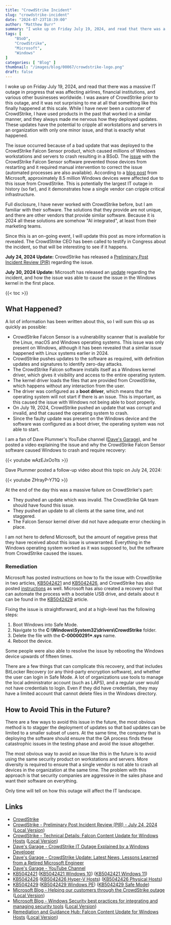 ```yaml
---
title: "CrowdStrike Incident"
slug: "crowdstrike-incident"
date: "2024-07-23T18:39:00"
author: "Matthew Burr"
summary: "I woke up on Friday July 19, 2024, and read that there was a massive IT outage in progress that was affecting airlines, financial institutions, and various other businesses worldwide. I was aware of CrowdStrike prior to this outage, and it was not surprising to me at all that something like this finally happened at this scale. While I have never been a customer of CrowdStrike, I have used products in the past that worked in a similar manner, and they always made me nervous how they deployed updates. These updates have the potential to cripple all workstations and servers in an organization with only one minor issue, and that is exactly what happened."
tags: [
    "BSoD",
    "CrowdStrike",
    "Microsoft",
    "Windows"
]
categories: [ "Blog" ]
thumbnail: "/images/blog/00067/crowdstrike-logo.png"
draft: false
---
```


I woke up on Friday July 19, 2024, and read that there was a massive IT outage in progress that was affecting airlines, financial institutions, and various other businesses worldwide. I was aware of CrowdStrike prior to this outage, and it was not surprising to me at all that something like this finally happened at this scale. While I have never been a customer of CrowdStrike, I have used products in the past that worked in a similar manner, and they always made me nervous how they deployed updates. These updates have the potential to cripple all workstations and servers in an organization with only one minor issue, and that is exactly what happened.

The issue occurred because of a bad update that was deployed to the CrowdStrike Falcon Sensor product, which caused millions of Windows workstations and servers to crash resulting in a BSoD. The [issue](https://www.crowdstrike.com/blog/falcon-update-for-windows-hosts-technical-details/) with the CrowdStrike Falcon Sensor software prevented those devices from restarting and it required manual intervention to correct the issue (automated processes are also available). According to a [blog post](https://blogs.microsoft.com/blog/2024/07/20/helping-our-customers-through-the-crowdstrike-outage/) from Microsoft, approximately 8.5 million Windows devices were affected due to this issue from CrowdStrike. This is potentially the largest IT outage in history (so far), and it demonstrates how a single vendor can cripple critical infrastructure.

Full disclosure, I have never worked with CrowdStrike before, but I am familiar with their software. The solutions that they provide are not unique, and there are other vendors that provide similar software. Because it is 2024 all these solutions are somehow "AI integrated", at least from their marketing teams.

Since this is an on-going event, I will update this post as more information is revealed. The CrowdStrike CEO has been called to testify in Congress about the incident, so that will be interesting to see if it happens.

**July 24, 2024 Update:** CrowdStrike has released a [Preliminary Post Incident Review (PIR)](https://www.crowdstrike.com/wp-content/uploads/2024/07/CrowdStrike-PIR-Executive-Summary.pdf) regarding the issue.

**July 30, 2024 Update:** Microsoft has released an [update](https://www.microsoft.com/en-us/security/blog/2024/07/27/windows-security-best-practices-for-integrating-and-managing-security-tools/) regarding the incident, and how the issue was able to cause the issue in the Windows kernel in the first place.

{{< toc >}}

## What Happened? ##

A lot of information has been written about this, so I will sum this up as quickly as possible:

* CrowdStrike Falcon Sensor is a vulnerability scanner that is available for the Linux, macOS and Windows operating systems. This issue was only present on Windows, although it has been revealed that a similar issue happened with Linux systems earlier in 2024.
* CrowdStrike pushes updates to the software as required, with definition updates and signatures to identify zero-day attacks.
* The CrowdStrike Falcon software installs itself as a Windows kernel driver, which gives it visibility and access to the entire operating system.
* The kernel driver loads the files that are provided from CrowdStrike, which happens without any interaction from the user.
* The driver was configured as a **boot driver**, which means that the operating system will not start if there is an issue. This is important, as this caused the issue with Windows not being able to boot properly.
* On July 19, 2024, CrowdStrike pushed an update that was corrupt and invalid, and that caused the operating system to crash.
* Since the faulty update was present on the Windows device and the software was configured as a boot driver, the operating system was not able to start.

I am a fan of Dave Plummer's YouTube channel ([Dave's Garage](https://www.youtube.com/@DavesGarage)), and he posted a video explaining the issue and why the CrowdStrike Falcon Sensor software caused Windows to crash and require recovery:

{{< youtube wAzEJxOo1ts >}}

Dave Plummer posted a follow-up video about this topic on July 24, 2024:

{{< youtube ZHrayP-Y71Q >}}

At the end of the day this was a massive failure on CrowdStrike's part:

* They pushed an update which was invalid. The CrowdStrike QA team should have found this issue.
* They pushed an update to all clients at the same time, and not staggered.
* The Falcon Sensor kernel driver did not have adequate error checking in place.

I am not here to defend Microsoft, but the amount of negative press that they have received about this issue is unwarranted. Everything in the Windows operating system worked as it was supposed to, but the software from CrowdStrike caused the issues.

### Remediation ###

Microsoft has posted instructions on how to fix the issue with CrowdStrike in two articles, [KB5042421](https://support.microsoft.com/en-us/topic/kb5042421-crowdstrike-issue-impacting-windows-endpoints-causing-an-0x50-or-0x7e-error-message-on-a-blue-screen-b1c700e0-7317-4e95-aeee-5d67dd35b92f) and [KB5042426](https://support.microsoft.com/en-us/topic/kb5042426-crowdstrike-issue-impacting-windows-servers-causing-an-0x50-or-0x7e-error-message-on-a-blue-screen-0d7741f7-aca1-4487-8a54-bd431cb49455), and CrowdStrike has also posted [instructions](https://www.crowdstrike.com/falcon-content-update-remediation-and-guidance-hub/) as well. Microsoft has also created a recovery tool that can automate the process with a bootable USB drive, and details about it can be found in the [KB5042429](https://support.microsoft.com/en-us/topic/kb5042429-new-recovery-tool-to-help-with-crowdstrike-issue-impacting-windows-devices-d3928eaa-160c-4b19-ae64-930e2fa68194) article.

Fixing the issue is straightforward, and at a high-level has the following steps:

1. Boot Windows into Safe Mode.
2. Navigate to the **C:\Windows\System32\drivers\CrowdStrike** folder.
3. Delete the file with the **C-00000291\*.sys**​​​​​​​ name.
4. Reboot the device.

Some people were also able to resolve the issue by rebooting the Windows device upwards of fifteen times.

There are a few things that can complicate this recovery, and that includes BitLocker Recovery (or any third-party encryption software), and whether the user can login in Safe Mode. A lot of organizations use tools to manage the local administrator account (such as LAPS), and a regular user would not have credentials to login. Even if they did have credentials, they may have a limited account that cannot delete files in the Windows directory.

## How to Avoid This in the Future? ##

There are a few ways to avoid this issue in the future, the most obvious method is to stagger the deployment of updates so that bad updates can be limited to a smaller subset of users. At the same time, the company that is deploying the software should ensure that the QA process finds these catastrophic issues in the testing phase and avoid the issue altogether.

The most obvious way to avoid an issue like this in the future is to avoid using the same security product on workstations and servers. More diversity is required to ensure that a single vendor is not able to crash all devices in the organization at the same time. The problem with this approach is that security companies are aggressive in the sales phase and want their software on everything.

Only time will tell on how this outage will affect the IT landscape.

## Links ##

* [CrowdStrike](https://www.crowdstrike.com/)
* [CrowdStrike - Preliminary Post Incident Review (PIR) - July 24, 2024](https://www.crowdstrike.com/wp-content/uploads/2024/07/CrowdStrike-PIR-Executive-Summary.pdf) ([Local Version](/docs/blog/00067/crowdstrike_pir_executive_summary.pdf))
* [CrowdStrike - Technical Details: Falcon Content Update for Windows Hosts](https://www.crowdstrike.com/blog/falcon-update-for-windows-hosts-technical-details/) ([Local Version](/docs/blog/00067/crowdstrike_technical_details_falcon_update_for_windows_hosts.pdf))
* [Dave's Garage - CrowdStrike IT Outage Explained by a Windows Developer](https://www.youtube.com/watch?v=wAzEJxOo1ts)
* [Dave's Garage - CrowdStrike Update: Latest News, Lessons Learned from a Retired Microsoft Engineer](https://www.youtube.com/watch?v=ZHrayP-Y71Q)
* [Dave's Garage - YouTube Channel](https://www.youtube.com/@DavesGarage)
* [KB5042421](https://support.microsoft.com/en-us/topic/kb5042421-crowdstrike-issue-impacting-windows-endpoints-causing-an-0x50-or-0x7e-error-message-on-a-blue-screen-b1c700e0-7317-4e95-aeee-5d67dd35b92f) ([KB5042421 Windows 10](/docs/blog/00067/kb5042421_windows_10.pdf)) ([KB5042421 Windows 11](/docs/blog/00067/kb5042421_windows_11.pdf))
* [KB5042426](https://support.microsoft.com/en-us/topic/kb5042426-crowdstrike-issue-impacting-windows-servers-causing-an-0x50-or-0x7e-error-message-on-a-blue-screen-0d7741f7-aca1-4487-8a54-bd431cb49455) ([KB5042426 Hyper-V Hosts](/docs/blog/00067/kb5042426_hyper-v_hosts.pdf)) ([KB5042426 Physical Hosts](/docs/blog/00067/kb5042426_physical_hosts.pdf))
* [KB5042429](https://support.microsoft.com/en-us/topic/kb5042429-new-recovery-tool-to-help-with-crowdstrike-issue-impacting-windows-devices-d3928eaa-160c-4b19-ae64-930e2fa68194) ([KB5042429 Windows PE](/docs/blog/00067/kb5042429_windows_pe.pdf)) ([KB5042429 Safe Mode](/docs/blog/00067/kb5042429_safe_mode.pdf))
* [Microsoft Blog - Helping our customers through the CrowdStrike outage](https://blogs.microsoft.com/blog/2024/07/20/helping-our-customers-through-the-crowdstrike-outage/) ([Local Version](/docs/blog/00067/microsoft_blog_helping_our_customers_through_the_crowdstrike_outage.pdf))
* [Microsoft Blog - Windows Security best practices for integrating and managing security tools](https://www.microsoft.com/en-us/security/blog/2024/07/27/windows-security-best-practices-for-integrating-and-managing-security-tools/) ([Local Version](/docs/blog/00067/windows_security_best_practices_for_integrating_and_managing_security_tools.pdf))
* [Remediation and Guidance Hub: Falcon Content Update for Windows Hosts](https://www.crowdstrike.com/falcon-content-update-remediation-and-guidance-hub/) ([Local Version](/docs/blog/00067/falcon_content_update_remediation_and_guidance_hub.pdf))
